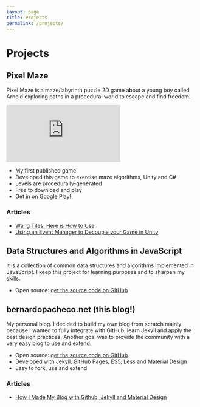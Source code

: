 ```yaml
---
layout: page
title: Projects
permalink: /projects/
---
```

# Projects

## Pixel Maze

Pixel Maze is a maze/labyrinth puzzle 2D game about a young boy called Arnold exploring paths in a procedural world to escape and find freedom.

<p class="embed-responsive embed-responsive-16by9">
  <iframe class="embed-responsive-item" src="https://www.youtube.com/embed/nyFuooigxPs" frameborder="0" allow="accelerometer; autoplay; encrypted-media; gyroscope; picture-in-picture" allowfullscreen></iframe>
</p>

- My first published game!
- Developed this game to exercise maze algorithms, Unity and C#
- Levels are procedurally-generated
- Free to download and play
- <a href="https://play.google.com/store/apps/details?id=net.bernardopacheco.supermazeadventures" target="_blank">Get in on Google Play!</a>

### Articles

- <a href="{% post_url 2020-03-16-wang-tiles-here-is-how-to-use %}">Wang Tiles: Here is How to Use</a>
- <a href="{% post_url 2020-03-17-using-an-event-manager-to-decouple-your-game-in-unity %}">Using an Event Manager to Decouple your Game in Unity</a>

## Data Structures and Algorithms in JavaScript

It is a collection of common data structures and algorithms implemented in JavaScript. I keep this project for learning purposes and to sharpen my skills.

- Open source: <a href="https://github.com/bernardopacheco/javascript-data-structures-algorithms" target="_blank">get the source code on GitHub</a>

## bernardopacheco.net (this blog!)

My personal blog. I decided to build my own blog from scratch mainly because I wanted to fully integrate with GitHub, learn Jekyll and apply the best design practices. Another goal was to provide the community with a very easy blog to use and extend.

- Open source: <a href="https://github.com/bernardopacheco/bernardopacheco.github.io" target="_blank">get the source code on GitHub</a>
- Developed with Jekyll, GitHub Pages, ES5, Less and Material Design
- Easy to fork, use and extend

### Articles

- <a href="{% post_url 2015-01-03-how-i-made-my-blog-with-github-jekyll-and-material-design %}">How I Made My Blog with Github, Jekyll and Material Design</a>